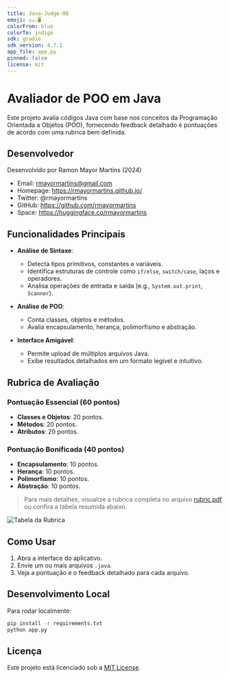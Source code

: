 ```yaml
---
title: Java-Judge-OO
emoji: ⚖️☕♨️🖥️
colorFrom: blue
colorTo: indigo
sdk: gradio
sdk_version: 4.7.1
app_file: app.py
pinned: false
license: mit
---
```


# Avaliador de POO em Java

Este projeto avalia códigos Java com base nos conceitos da Programação Orientada a Objetos (POO), fornecendo feedback detalhado e pontuações de acordo com uma rubrica bem definida. 

## Desenvolvedor

Desenvolvido por Ramon Mayor Martins (2024)

- Email: rmayormartins@gmail.com
- Homepage: https://rmayormartins.github.io/
- Twitter: @rmayormartins
- GitHub: https://github.com/rmayormartins
- Space: https://huggingface.co/rmayormartins

## Funcionalidades Principais

- **Análise de Sintaxe**:
  - Detecta tipos primitivos, constantes e variáveis.
  - Identifica estruturas de controle como `if/else`, `switch/case`, laços e operadores.
  - Analisa operações de entrada e saída (e.g., `System.out.print`, `Scanner`).

- **Análise de POO**:
  - Conta classes, objetos e métodos.
  - Avalia encapsulamento, herança, polimorfismo e abstração.

- **Interface Amigável**:
  - Permite upload de múltiplos arquivos Java.
  - Exibe resultados detalhados em um formato legível e intuitivo.

## Rubrica de Avaliação

### Pontuação Essencial (60 pontos)
- **Classes e Objetos**: 20 pontos.
- **Métodos**: 20 pontos.
- **Atributos**: 20 pontos.

### Pontuação Bonificada (40 pontos)
- **Encapsulamento**: 10 pontos.
- **Herança**: 10 pontos.
- **Polimorfismo**: 10 pontos.
- **Abstração**: 10 pontos.

> Para mais detalhes, visualize a rubrica completa no arquivo [rubric.pdf](rubric.pdf) ou confira a tabela resumida abaixo.

![Tabela da Rubrica](rubric_table.png)

## Como Usar

1. Abra a interface do aplicativo.
2. Envie um ou mais arquivos `.java`.
3. Veja a pontuação e o feedback detalhado para cada arquivo.

## Desenvolvimento Local

Para rodar localmente:

```bash
pip install -r requirements.txt
python app.py
```

## Licença

Este projeto está licenciado sob a [MIT License](LICENSE).
